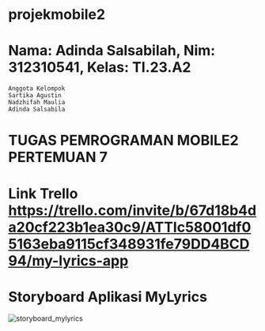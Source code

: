 # projekmobile2
# Nama: Adinda Salsabilah, Nim: 312310541, Kelas: TI.23.A2
```
Anggota Kelompok
Sartika Agustin
Nadzhifah Maulia
Adinda Salsabila
```
# TUGAS PEMROGRAMAN MOBILE2 PERTEMUAN 7
# Link Trello https://trello.com/invite/b/67d18b4da20cf223b1ea30c9/ATTIc58001df05163eba9115cf348931fe79DD4BCD94/my-lyrics-app
# Storyboard Aplikasi MyLyrics
![storyboard_mylyrics](https://github.com/user-attachments/assets/faec123e-585b-4ff4-b273-f13f5c1f2896)
